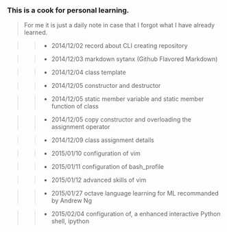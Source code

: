 ### This is a cook for personal learning.<br>
>For me it is just a daily note in case that I forgot what I have already learned.

>>* 2014/12/02 record about CLI creating repository

>>* 2014/12/03 markdown sytanx (Github Flavored Markdown)

>>* 2014/12/04 class template

>>* 2014/12/05 constructor and destructor

>>* 2014/12/05 static member variable and static member function of class

>>* 2014/12/05 copy constructor and overloading the assignment operator

>>* 2014/12/09 class assignment details

>>* 2015/01/10 configuration of vim

>>* 2015/01/11 configuration of bash_profile

>>* 2015/01/12 advanced skills of vim

>>* 2015/01/27 octave language learning for ML recommanded by Andrew Ng

>>* 2015/02/04 configuration of, a enhanced interactive Python shell, ipython
